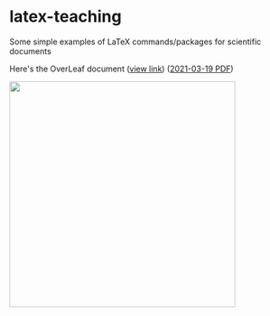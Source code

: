 # latex-teaching
Some simple examples of LaTeX commands/packages for scientific documents

Here's the OverLeaf document ([view link](https://www.overleaf.com/read/vqbxtmpszzjs)) ([2021-03-19 PDF](latex_teaching.pdf))

[<img src=https://user-images.githubusercontent.com/45469701/111831049-726a6c00-88b4-11eb-8f96-0f433b5cd4f6.png width=400>](latex_teaching.pdf)


